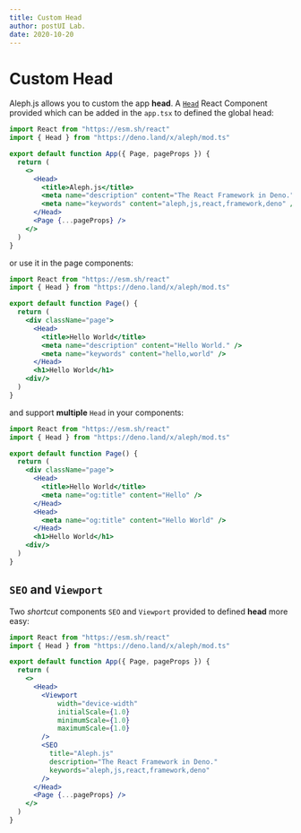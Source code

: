 ```yaml
---
title: Custom Head
author: postUI Lab.
date: 2020-10-20
---
```


# Custom Head

Aleph.js allows you to custom the app **head**. A [`Head`](/docs/api-reference/mod.ts#Head) React Component provided which can be added in the `app.tsx` to defined the global head:

```jsx
import React from "https://esm.sh/react"
import { Head } from "https://deno.land/x/aleph/mod.ts"

export default function App({ Page, pageProps }) {
  return (
    <>
      <Head>
        <title>Aleph.js</title>
        <meta name="description" content="The React Framework in Deno." />
        <meta name="keywords" content="aleph,js,react,framework,deno" />
      </Head>
      <Page {...pageProps} />
    </>
  )
}
```

or use it in the page components:

```jsx
import React from "https://esm.sh/react"
import { Head } from "https://deno.land/x/aleph/mod.ts"

export default function Page() {
  return (
    <div className="page">
      <Head>
        <title>Hello World</title>
        <meta name="description" content="Hello World." />
        <meta name="keywords" content="hello,world" />
      </Head>
      <h1>Hello World</h1>
    <div/>
  )
}
```

and support **multiple** `Head` in your components:

```jsx
import React from "https://esm.sh/react"
import { Head } from "https://deno.land/x/aleph/mod.ts"

export default function Page() {
  return (
    <div className="page">
      <Head>
        <title>Hello World</title>
        <meta name="og:title" content="Hello" />
      </Head>
      <Head>
        <meta name="og:title" content="Hello World" />
      </Head>
      <h1>Hello World</h1>
    <div/>
  )
}
```

## `SEO` and `Viewport`
Two *shortcut* components `SEO` and `Viewport` provided to defined **head** more easy:

```jsx
import React from "https://esm.sh/react"
import { Head } from "https://deno.land/x/aleph/mod.ts"

export default function App({ Page, pageProps }) {
  return (
    <>
      <Head>
        <Viewport
            width="device-width"
            initialScale={1.0}
            minimumScale={1.0}
            maximumScale={1.0}
        />
        <SEO
          title="Aleph.js"
          description="The React Framework in Deno."
          keywords="aleph,js,react,framework,deno"
        />
      </Head>
      <Page {...pageProps} />
    </>
  )
}
```